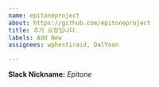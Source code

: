 ```yaml
---
name: epitoneproject
about: https://github.com/epitoneproject
title: 추가 요청입니다.
labels: Add New
assignees: wphestiraid, DalYoon

---
```


**Slack Nickname:** _Epitone_

<!-- 되도록이면 Pull request로 부탁드립니다! -->
